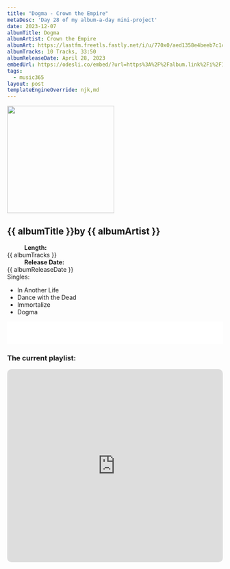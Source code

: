 ```yaml
---
title: "Dogma - Crown the Empire"
metaDesc: 'Day 28 of my album-a-day mini-project'
date: 2023-12-07
albumTitle: Dogma
albumArtist: Crown the Empire
albumArt: https://lastfm.freetls.fastly.net/i/u/770x0/aed1358e4beeb7c1c4799d7b17b96451.jpg#aed1358e4beeb7c1c4799d7b17b96451
albumTracks: 10 Tracks, 33:50
albumReleaseDate: April 28, 2023
embedUrl: https://odesli.co/embed/?url=https%3A%2F%2Falbum.link%2Fi%2F1667041358&theme=light
tags:
  - music365
layout: post
templateEngineOverride: njk,md
---
```

<aside class="album-profile">
  <div class="album-profile__image">
    <img class="album-image" width="250" height="250" crossorigin="anonymous" src="{{ albumArt }}"/>
  </div>
  <div class="aside__content">
    <h1><strong>{{ albumTitle }}</strong>by {{ albumArtist }}</h1>
    <dl>
      <div>
        <dd><strong>Length:</strong></dd>
        <dt>{{ albumTracks }}</dt>
      </div>
      <div>
        <dd><strong>Release Date:</strong></dd>
        <dt>{{ albumReleaseDate }}</dt>
      </div>
      <div class="singles">
        <span>Singles:</span>
        <ul>
          <li>In Another Life</li>
          <li>Dance with the Dead</li>
          <li>Immortalize</li>
          <li>Dogma</li>
        </ul>
      </div>
    </dl>
    <div class="color-grid">
      <div class="color-grid__container">
					<span class="color color--1"></span>
					<span class="color color--2"></span>
					<span class="color color--3"></span>
      </div>
    </div>
  </div>
</aside>

<iframe width="100%" height="52" src={{ embedUrl }} frameborder="0" allowfullscreen sandbox="allow-same-origin allow-scripts allow-presentation allow-popups allow-popups-to-escape-sandbox" allow="clipboard-read; clipboard-write"></iframe>

### The current playlist:

<iframe allow="autoplay *; encrypted-media *; fullscreen *; clipboard-write" frameborder="0" height="450" style="width:100%;max-width:660px;overflow:hidden;border-radius:10px;" sandbox="allow-forms allow-popups allow-same-origin allow-scripts allow-storage-access-by-user-activation allow-top-navigation-by-user-activation" src="https://embed.music.apple.com/gb/playlist/music365/pl.u-AkAmEd9ix4MAZYJ"></iframe>
